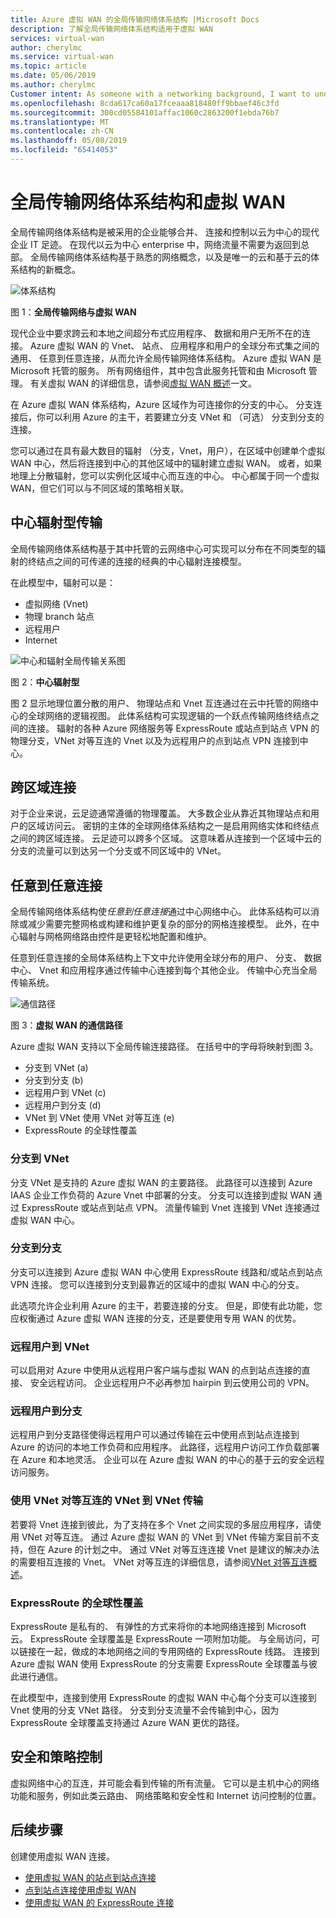 ```yaml
---
title: Azure 虚拟 WAN 的全局传输网络体系结构 |Microsoft Docs
description: 了解全局传输网络体系结构适用于虚拟 WAN
services: virtual-wan
author: cherylmc
ms.service: virtual-wan
ms.topic: article
ms.date: 05/06/2019
ms.author: cherylmc
Customer intent: As someone with a networking background, I want to understand global transit network architecture as it relates to Virtual WAN.
ms.openlocfilehash: 8cda617ca60a17fceaaa818480ff9bbaef46c3fd
ms.sourcegitcommit: 300cd05584101affac1060c2863200f1ebda76b7
ms.translationtype: MT
ms.contentlocale: zh-CN
ms.lasthandoff: 05/08/2019
ms.locfileid: "65414053"
---
```

# <a name="global-transit-network-architecture-and-virtual-wan"></a>全局传输网络体系结构和虚拟 WAN

全局传输网络体系结构是被采用的企业能够合并、 连接和控制以云为中心的现代企业 IT 足迹。 在现代以云为中心 enterprise 中，网络流量不需要为返回到总部。 全局传输网络体系结构基于熟悉的网络概念，以及是唯一的云和基于云的体系结构的新概念。

![体系结构](./media/virtual-wan-global-transit-network-architecture/architecture2.png)

图 1：**全局传输网络与虚拟 WAN**

现代企业中要求跨云和本地之间超分布式应用程序、 数据和用户无所不在的连接。 Azure 虚拟 WAN 的 Vnet、 站点、 应用程序和用户的全球分布式集之间的通用、 任意到任意连接，从而允许全局传输网络体系结构。 Azure 虚拟 WAN 是 Microsoft 托管的服务。 所有网络组件，其中包含此服务托管和由 Microsoft 管理。 有关虚拟 WAN 的详细信息，请参阅[虚拟 WAN 概述](virtual-wan-about.md)一文。

在 Azure 虚拟 WAN 体系结构，Azure 区域作为可连接你的分支的中心。 分支连接后，你可以利用 Azure 的主干，若要建立分支 VNet 和 （可选） 分支到分支的连接。

您可以通过在具有最大数目的辐射 （分支，Vnet，用户），在区域中创建单个虚拟 WAN 中心，然后将连接到中心的其他区域中的辐射建立虚拟 WAN。 或者，如果地理上分散辐射，您可以实例化区域中心而互连的中心。 中心都属于同一个虚拟 WAN，但它们可以与不同区域的策略相关联。

## <a name="hub"></a>中心辐射型传输

全局传输网络体系结构基于其中托管的云网络中心可实现可以分布在不同类型的辐射的终结点之间的可传递的连接的经典的中心辐射连接模型。
  
在此模型中，辐射可以是：

* 虚拟网络 (Vnet)
* 物理 branch 站点
* 远程用户
* Internet

![中心和辐射全局传输关系图](./media/virtual-wan-global-transit-network-architecture/architecture.png)

图 2：**中心辐射型**

图 2 显示地理位置分散的用户、 物理站点和 Vnet 互连通过在云中托管的网络中心的全球网络的逻辑视图。 此体系结构可实现逻辑的一个跃点传输网络终结点之间的连接。 辐射的各种 Azure 网络服务等 ExpressRoute 或站点到站点 VPN 的物理分支，VNet 对等互连的 Vnet 以及为远程用户的点到站点 VPN 连接到中心。

## <a name="crossregion"></a>跨区域连接

对于企业来说，云足迹通常遵循的物理覆盖。 大多数企业从靠近其物理站点和用户的区域访问云。 密钥的主体的全球网络体系结构之一是启用网络实体和终结点之间的跨区域连接。 云足迹可以跨多个区域。 这意味着从连接到一个区域中云的分支的流量可以到达另一个分支或不同区域中的 VNet。

## <a name="any"></a>任意到任意连接

全局传输网络体系结构使*任意到任意连接*通过中心网络中心。 此体系结构可以消除或减少需要完整网格或构建和维护更复杂的部分的网格连接模型。 此外，在中心辐射与网格网络路由控件是更轻松地配置和维护。

任意到任意连接的全局体系结构上下文中允许使用全球分布的用户、 分支、 数据中心、 Vnet 和应用程序通过传输中心连接到每个其他企业。 传输中心充当全局传输系统。

![通信路径](./media/virtual-wan-global-transit-network-architecture/trafficpath.png)

图 3：**虚拟 WAN 的通信路径**

Azure 虚拟 WAN 支持以下全局传输连接路径。 在括号中的字母将映射到图 3。

* 分支到 VNet (a)  
* 分支到分支 (b)
* 远程用户到 VNet (c)
* 远程用户到分支 (d)
* VNet 到 VNet 使用 VNet 对等互连 (e)
* ExpressRoute 的全球性覆盖 

### <a name="branchvnet"></a>分支到 VNet

分支 VNet 是支持的 Azure 虚拟 WAN 的主要路径。 此路径可以连接到 Azure IAAS 企业工作负荷的 Azure Vnet 中部署的分支。 分支可以连接到虚拟 WAN 通过 ExpressRoute 或站点到站点 VPN。 流量传输到 Vnet 连接到 VNet 连接通过虚拟 WAN 中心。

### <a name="branchbranch"></a>分支到分支

分支可以连接到 Azure 虚拟 WAN 中心使用 ExpressRoute 线路和/或站点到站点 VPN 连接。 您可以连接到分支到最靠近的区域中的虚拟 WAN 中心的分支。

此选项允许企业利用 Azure 的主干，若要连接的分支。 但是，即使有此功能，您应权衡通过 Azure 虚拟 WAN 连接的分支，还是要使用专用 WAN 的优势。

### <a name="usertovnet"></a>远程用户到 VNet

可以启用对 Azure 中使用从远程用户客户端与虚拟 WAN 的点到站点连接的直接、 安全远程访问。 企业远程用户不必再参加 hairpin 到云使用公司的 VPN。

### <a name="usertobranch"></a>远程用户到分支

远程用户到分支路径使得远程用户可以通过传输在云中使用点到站点连接到 Azure 的访问的本地工作负荷和应用程序。 此路径，远程用户访问工作负载部署在 Azure 和本地灵活。 企业可以在 Azure 虚拟 WAN 的中心的基于云的安全远程访问服务。

### <a name="vnetvnet"></a>使用 VNet 对等互连的 VNet 到 VNet 传输

若要将 Vnet 连接到彼此，为了支持在多个 Vnet 之间实现的多层应用程序，请使用 VNet 对等互连。 通过 Azure 虚拟 WAN 的 VNet 到 VNet 传输方案目前不支持，但在 Azure 的计划之中。 通过 VNet 对等互连连接 Vnet 是建议的解决办法的需要相互连接的 Vnet。 VNet 对等互连的详细信息，请参阅[VNet 对等互连概述](../virtual-network/virtual-network-peering-overview.md)。

### <a name="globalreach"></a>ExpressRoute 的全球性覆盖

ExpressRoute 是私有的、 有弹性的方式来将你的本地网络连接到 Microsoft 云。 ExpressRoute 全球覆盖是 ExpressRoute 一项附加功能。 与全局访问，可以链接在一起，做成的本地网络之间的专用网络的 ExpressRoute 线路。 连接到 Azure 虚拟 WAN 使用 ExpressRoute 的分支需要 ExpressRoute 全球覆盖与彼此进行通信。

在此模型中，连接到使用 ExpressRoute 的虚拟 WAN 中心每个分支可以连接到 Vnet 使用的分支 VNet 路径。 分支到分支流量不会传输到中心，因为 ExpressRoute 全球覆盖支持通过 Azure WAN 更优的路径。

## <a name="security"></a>安全和策略控制

虚拟网络中心的互连，并可能会看到传输的所有流量。 它可以是主机中心的网络功能和服务，例如此类云路由、 网络策略和安全性和 Internet 访问控制的位置。

## <a name="next-steps"></a>后续步骤

创建使用虚拟 WAN 连接。

* [使用虚拟 WAN 的站点到站点连接](virtual-wan-site-to-site-portal.md)
* [点到站点连接使用虚拟 WAN](virtual-wan-point-to-site-portal.md)
* [使用虚拟 WAN 的 ExpressRoute 连接](virtual-wan-expressroute-portal.md)
